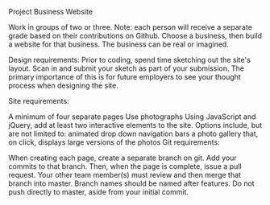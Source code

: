 Project Business Website

Work in groups of two or three. Note: each person will receive a separate grade based on their contributions on Github. Choose a business, then build a website for that business. The business can be real or imagined.

Design requirements: Prior to coding, spend time sketching out the site's layout. Scan in and submit your sketch as part of your submission. The primary importance of this is for future employers to see your thought process when designing the site.

Site requirements:

A minimum of four separate pages
Use photographs
Using JavaScript and jQuery, add at least two interactive elements to the site. Options include, but are not limited to:
animated drop down navigation bars
a photo gallery that, on click, displays large versions of the photos
Git requirements:

When creating each page, create a separate branch on git. Add your commits to that branch. Then, when the page is complete, issue a pull request. Your other team member(s) must review and then merge that branch into master. Branch names should be named after features. Do not push directly to master, aside from your initial commit.

